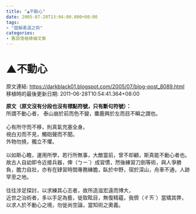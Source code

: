 ```yaml
---
title: "▲不動心"
date: 2005-07-20T13:04:00.000+08:00
tags: 
- "圖解柔道之術"
categories:
- 舊部落格移植文章
---
```


# ▲不動心

原文連結: https://darkblack01.blogspot.com/2005/07/blog-post_8089.html
移植時的最後更新日期: 2011-06-28T10:54:41.364+08:00

<strong>原文（原文沒有分段也沒有標點符號，只有斷句符號）：</strong><br />所謂不動心者， 泰山崩於前而色不變，麋鹿興於左而目不瞬之謂也。<br /><br />心有所守而不移，則真氣充塞全身。<br />視白刃而不見，觸砲聲而不聞。<br />外物勿撓，獨立不懼。<br /><br />以如斯心瞻，運用所學，若行所無事，大敵當前，曾不却顧，斯真能不動心者也。<br />故古人自幼即令近接兵器，俾（ㄅㄧˋ）成習慣，然後練習刀劍等術，與人爭勝負，膽力自壯，亦有在肄習時間專務練膽，臥於中野，宿於深山，舟車不通，人跡罕至之地。<br /><br />往往涉足探討，以求練其心志者，故所造滋宏遠而博大，<br />近世之治術者，多以手足為藝，徙取眩目，無復精蘊，我儕（ㄔㄞˊ）當矯其弊，以求人於不動心之境，勿徙尚空論，當知術之奧義。
